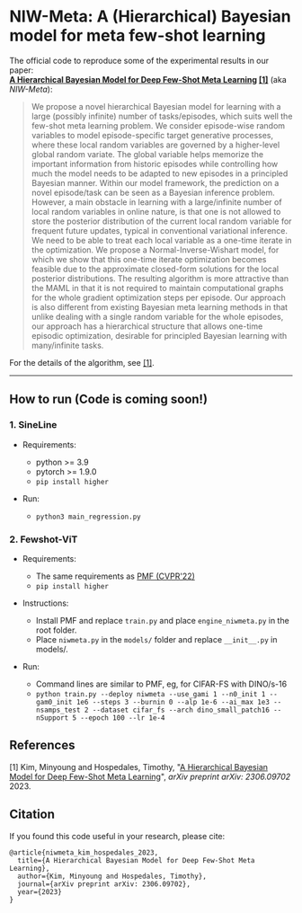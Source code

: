 # NIW-Meta: A (Hierarchical) Bayesian model for meta few-shot learning

The official code to reproduce some of the experimental results in our paper:<br> 
**[A Hierarchical Bayesian Model for Deep Few-Shot Meta Learning](http://arxiv.org/abs/2306.09702) [[1]](#references)** (aka *NIW-Meta*):

>We propose a novel hierarchical Bayesian model for learning with a large (possibly infinite) number of tasks/episodes, which suits well the few-shot meta learning problem. We consider episode-wise random variables to model episode-specific target generative processes, where these local random variables are governed by a higher-level global random variate. The global variable helps memorize the important information from historic episodes while controlling how much the model needs to be adapted to new episodes in a principled Bayesian manner. Within our model framework, the prediction on a novel episode/task can be seen as a Bayesian inference problem. 
However, a main obstacle in learning with a large/infinite number of local random variables in online nature, is that one is not allowed to store the posterior distribution of the current local random variable for frequent future updates, typical in conventional variational inference. We need to be able to treat each local variable as a one-time iterate in the optimization. We propose a Normal-Inverse-Wishart model, for which we show that this one-time iterate optimization becomes feasible due to the approximate closed-form solutions for the local posterior distributions. The resulting algorithm is more attractive than the MAML in that it is not required to maintain computational graphs for the whole gradient optimization steps per episode. Our approach is also different from existing Bayesian meta learning methods in that unlike dealing with a single random variable for the whole episodes, our approach has a hierarchical structure that allows one-time episodic optimization, desirable for principled Bayesian learning with many/infinite tasks.

For the details of the algorithm, see [[1]](#references).

---

## How to run (Code is coming soon!)

### 1. SineLine

   * Requirements:
      - python >= 3.9 <br>
      - pytorch >= 1.9.0 <br>
      - ```pip install higher``` <br>

   * Run:
     - ```python3 main_regression.py```


### 2. Fewshot-ViT

   * Requirements:
      - The same requirements as [PMF (CVPR'22)](https://github.com/hushell/pmf_cvpr22) <br>
      - ```pip install higher```
   
   * Instructions:
      - Install PMF and replace ```train.py``` and place ```engine_niwmeta.py``` in the root folder. <br>
      - Place ```niwmeta.py``` in the ```models/``` folder and replace ```__init__.py``` in models/. <br>
   
   * Run:
      - Command lines are similar to PMF, eg, for CIFAR-FS with DINO/s-16 
      - ```python train.py --deploy niwmeta --use_gami 1 --n0_init 1 --gam0_init 1e6 --steps 3 --burnin 0 --alp 1e-6 --ai_max 1e3 --nsamps_test 2 --dataset cifar_fs --arch dino_small_patch16 --nSupport 5 --epoch 100 --lr 1e-4```


## References

[1] Kim, Minyoung and Hospedales, Timothy, "[A Hierarchical Bayesian Model for Deep Few-Shot Meta Learning](http://arxiv.org/abs/2306.09702)", *arXiv preprint arXiv: 2306.09702* 2023.


## Citation

If you found this code useful in your research, please cite:
```
@article{niwmeta_kim_hospedales_2023,
  title={A Hierarchical Bayesian Model for Deep Few-Shot Meta Learning},
  author={Kim, Minyoung and Hospedales, Timothy},
  journal={arXiv preprint arXiv: 2306.09702},
  year={2023}
}
```
